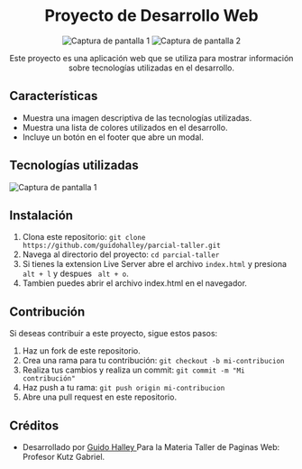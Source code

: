 <h1 align="center">Proyecto de Desarrollo Web</h1>

<p align="center">
  <img src="images/img1.png" alt="Captura de pantalla 1">
  <img src="images/img2.png" alt="Captura de pantalla 2">
</p>

<p align="center">Este proyecto es una aplicación web que se utiliza para mostrar información sobre tecnologías utilizadas en el desarrollo.</p>

## Características

- Muestra una imagen descriptiva de las tecnologías utilizadas.
- Muestra una lista de colores utilizados en el desarrollo.
- Incluye un botón en el footer que abre un modal.

## Tecnologías utilizadas

<img src="images/tecnologias.png" alt="Captura de pantalla 1">

## Instalación

1. Clona este repositorio: `git clone https://github.com/guidohalley/parcial-taller.git`
2. Navega al directorio del proyecto: `cd parcial-taller`
3. Si tienes la extension Live Server abre el archivo `index.html` y presiona `alt + l` y despues ` alt + o`.
4. Tambien puedes abrir el archivo index.html en el navegador.  


## Contribución
Si deseas contribuir a este proyecto, sigue estos pasos:

1. Haz un fork de este repositorio.
2. Crea una rama para tu contribución: `git checkout -b mi-contribucion`
3. Realiza tus cambios y realiza un commit: `git commit -m "Mi contribución"`
4. Haz push a tu rama: `git push origin mi-contribucion`
5. Abre una pull request en este repositorio.

## Créditos

- Desarrollado por [Guido Halley ](https://github.com/guidohalley) 
Para la Materia Taller de Paginas Web: Profesor Kutz Gabriel.

